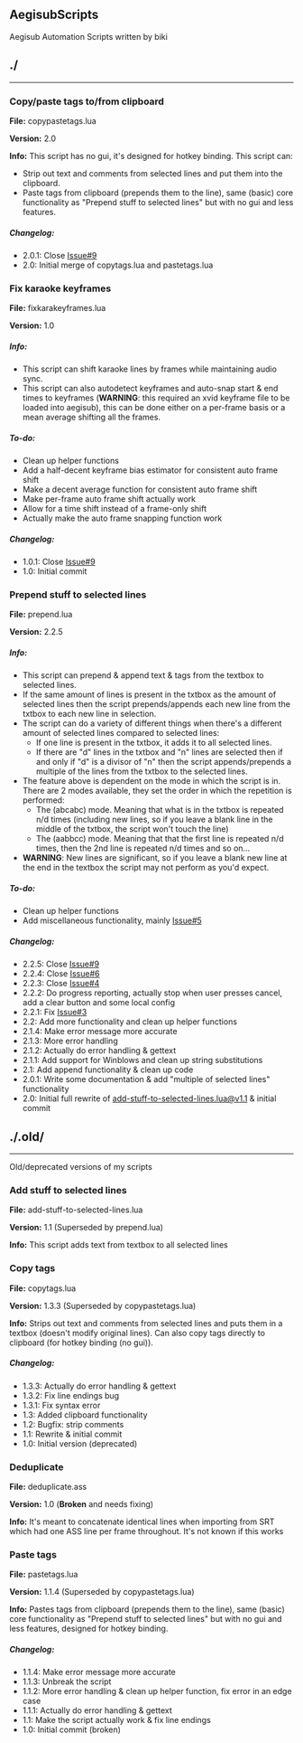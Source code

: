 AegisubScripts
--------------

Aegisub Automation Scripts written by biki

## ./
--------------


### Copy/paste tags to/from clipboard
**File:** copypastetags.lua

**Version:** 2.0

**Info:** This script has no gui, it's designed for hotkey binding. This script can:
* Strip out text and comments from selected lines and put them into the clipboard.
* Paste tags from clipboard (prepends them to the line), same (basic) core functionality as "Prepend stuff to selected lines" but with no gui and less features.

##### Changelog:
* 2.0.1: Close [Issue#9](https://github.com/biki-desu/AegisubScripts/issues/9)
* 2.0: Initial merge of copytags.lua and pastetags.lua


### Fix karaoke keyframes
**File:** fixkarakeyframes.lua

**Version:** 1.0

##### Info:
* This script can shift karaoke lines by frames while maintaining audio sync.
* This script can also autodetect keyframes and auto-snap start & end times to keyframes (**WARNING**: this required an xvid keyframe file to be loaded into aegisub), this can be done either on a per-frame basis or a mean average shifting all the frames.

##### To-do:
* Clean up helper functions
* Add a half-decent keyframe bias estimator for consistent auto frame shift
* Make a decent average function for consistent auto frame shift
* Make per-frame auto frame shift actually work
* Allow for a time shift instead of a frame-only shift
* Actually make the auto frame snapping function work

##### Changelog:
* 1.0.1: Close [Issue#9](https://github.com/biki-desu/AegisubScripts/issues/9)
* 1.0: Initial commit


### Prepend stuff to selected lines
**File:** prepend.lua

**Version:** 2.2.5

##### Info:
* This script can prepend & append text & tags from the textbox to selected lines.
* If the same amount of lines is present in the txtbox as the amount of selected lines then the script prepends/appends each new line from the txtbox to each new line in selection.
* The script can do a variety of different things when there's a different amount of selected lines compared to selected lines:
  * If one line is present in the txtbox, it adds it to all selected lines.
  * If there are "d" lines in the txtbox and "n" lines are selected then if and only if "d" is a divisor of "n" then the script appends/prepends a multiple of the lines from the txtbox to the selected lines.
* The feature above is dependent on the mode in which the script is in. There are 2 modes available, they set the order in which the repetition is performed:
  * The (abcabc) mode. Meaning that what is in the txtbox is repeated n/d times (including new lines, so if you leave a blank line in the middle of the txtbox, the script won't touch the line)
  * The (aabbcc) mode. Meaning that that the first line is repeated n/d times, then the 2nd line is repeated n/d times and so on...
* **WARNING**: New lines are significant, so if you leave a blank new line at the end in the textbox the script may not perform as you'd expect.

##### To-do:
* Clean up helper functions
* Add miscellaneous functionality, mainly [Issue#5](https://github.com/biki-desu/AegisubScripts/issues/5)

##### Changelog:
* 2.2.5: Close [Issue#9](https://github.com/biki-desu/AegisubScripts/issues/9)
* 2.2.4: Close [Issue#6](https://github.com/biki-desu/AegisubScripts/issues/6)
* 2.2.3: Close [Issue#4](https://github.com/biki-desu/AegisubScripts/issues/4)
* 2.2.2: Do progress reporting, actually stop when user presses cancel, add a clear button and some local config
* 2.2.1: Fix [Issue#3](https://github.com/biki-desu/AegisubScripts/issues/3)
* 2.2: Add more functionality and clean up helper functions
* 2.1.4: Make error message more accurate
* 2.1.3: More error handling
* 2.1.2: Actually do error handling & gettext
* 2.1.1: Add support for Winblows and clean up string substitutions
* 2.1: Add append functionality & clean up code
* 2.0.1: Write some documentation & add "multiple of selected lines" functionality
* 2.0: Initial full rewrite of add-stuff-to-selected-lines.lua@v1.1 & initial commit


## ./.old/
--------------
Old/deprecated versions of my scripts


### Add stuff to selected lines
**File:** add-stuff-to-selected-lines.lua

**Version:** 1.1 (Superseded by prepend.lua)

**Info:** This script adds text from textbox to all selected lines


### Copy tags
**File:** copytags.lua

**Version:** 1.3.3 (Superseded by copypastetags.lua)

**Info:** Strips out text and comments from selected lines and puts them in a textbox (doesn't modify original lines). Can also copy tags directly to clipboard (for hotkey binding (no gui)).

##### Changelog: 
* 1.3.3: Actually do error handling & gettext
* 1.3.2: Fix line endings bug
* 1.3.1: Fix syntax error
* 1.3: Added clipboard functionality
* 1.2: Bugfix: strip comments
* 1.1: Rewrite & initial commit
* 1.0: Initial version (deprecated)


### Deduplicate
**File:** deduplicate.ass

**Version:** 1.0 (**Broken** and needs fixing)

**Info:** It's meant to concatenate identical lines when importing from SRT which had one ASS line per frame throughout. It's not known if this works


### Paste tags
**File:** pastetags.lua

**Version:** 1.1.4 (Superseded by copypastetags.lua)

**Info:** Pastes tags from clipboard (prepends them to the line), same (basic) core functionality as "Prepend stuff to selected lines" but with no gui and less features, designed for hotkey binding.

##### Changelog: 
* 1.1.4: Make error message more accurate
* 1.1.3: Unbreak the script
* 1.1.2: More error handling & clean up helper function, fix error in an edge case
* 1.1.1: Actually do error handling & gettext
* 1.1: Make the script actually work & fix line endings
* 1.0: Initial commit (broken)

